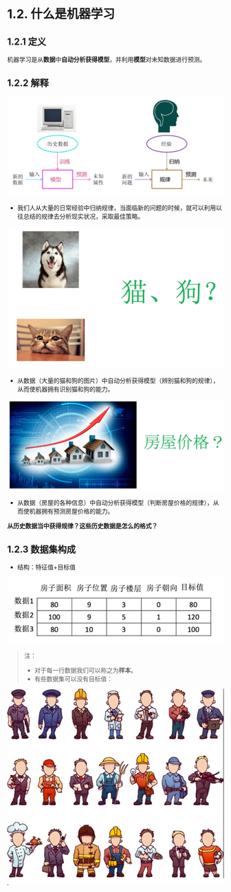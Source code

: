 # 1.2. 什么是机器学习

1.2.1 定义
--------

机器学习是从**数据**中**自动分析获得模型**，并利用**模型**对未知数据进行预测。

1.2.2 解释
--------

![机器学习定义](../images/机器学习定义.png)

*   我们人从大量的日常经验中归纳规律，当面临新的问题的时候，就可以利用以往总结的规律去分析现实状况，采取最佳策略。

![](../images/猫狗.png)

*   从数据（大量的猫和狗的图片）中自动分析获得模型（辨别猫和狗的规律），从而使机器拥有识别猫和狗的能力。

![](../images/房屋价格.png)

*   从数据（房屋的各种信息）中自动分析获得模型（判断房屋价格的规律），从而使机器拥有预测房屋价格的能力。

**从历史数据当中获得规律？这些历史数据是怎么的格式？**

1.2.3 数据集构成
-----------

*   结构：特征值+目标值

![](../images/数据集结构.png)

> 注：
>
> *   对于每一行数据我们可以称之为**样本**。
> *   有些数据集可以没有目标值：

![](../images/无监督学习.png)